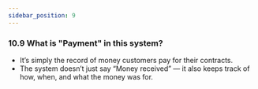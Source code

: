 ```yaml
---
sidebar_position: 9
---
```


### 10.9 What is "Payment" in this system?

- It’s simply the record of money customers pay for their contracts.
- The system doesn’t just say “Money received” — it also keeps track of how, when, and what the money was for.